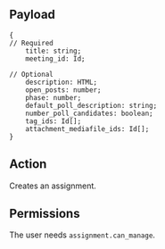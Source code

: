 ## Payload
```
{
// Required
    title: string;
    meeting_id: Id;

// Optional
    description: HTML;
    open_posts: number;
    phase: number;
    default_poll_description: string;
    number_poll_candidates: boolean;
    tag_ids: Id[];
    attachment_mediafile_ids: Id[];
}
```

## Action
Creates an assignment.

## Permissions
The user needs `assignment.can_manage`.
